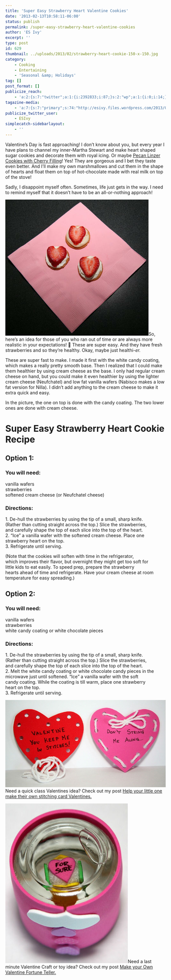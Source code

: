 ```yaml
---
title: 'Super Easy Strawberry Heart Valentine Cookies'
date: '2013-02-13T10:58:11-06:00'
status: publish
permalink: /super-easy-strawberry-heart-valentine-cookies
author: 'ES Ivy'
excerpt: ''
type: post
id: 629
thumbnail: ../uploads/2013/02/strawberry-heart-cookie-150-x-150.jpg
category:
    - Cooking
    - Entertaining
    - 'Seasonal &amp; Holidays'
tag: []
post_format: []
publicize_reach:
    - 'a:2:{s:7:"twitter";a:1:{i:2392833;i:87;}s:2:"wp";a:1:{i:0;i:14;}}'
tagazine-media:
    - 'a:7:{s:7:"primary";s:74:"http://esivy.files.wordpress.com/2013/02/stawberry-heart-cookies-sized.jpg";s:6:"images";a:1:{s:74:"http://esivy.files.wordpress.com/2013/02/stawberry-heart-cookies-sized.jpg";a:6:{s:8:"file_url";s:74:"http://esivy.files.wordpress.com/2013/02/stawberry-heart-cookies-sized.jpg";s:5:"width";i:450;s:6:"height";i:426;s:4:"type";s:5:"image";s:4:"area";i:191700;s:9:"file_path";b:0;}}s:6:"videos";a:0:{}s:11:"image_count";i:1;s:6:"author";s:8:"37195739";s:7:"blog_id";s:8:"40536089";s:9:"mod_stamp";s:19:"2013-02-13 16:58:11";}'
publicize_twitter_user:
    - ESIvy
simplecatch-sidebarlayout:
    - ''
---
```

Valentine’s Day is fast approaching! I don’t know about you, but every year I have plans to channel my inner-Martha Stewart and make heart shaped sugar cookies and decorate them with royal icing. Or maybe [Pecan Linzer Cookies with Cherry Filling](http://www.marthastewart.com/354785/pecan-linzer-cookies-cherry-filling)! Yes! They are gorgeous and I bet they taste even better. And I’ll make my own marshmallows and cut them in the shape of hearts and float them on top of hot-chocolate made with real milk on top of the stove!

Sadly, I disappoint myself often. Sometimes, life just gets in the way. I need to remind myself that it doesn’t have to be an all-or-nothing approach!

[![Stawberry Heart Cookies sized](../uploads/2013/02/stawberry-heart-cookies-sized.jpg?w=300)](http://192.168.1.34:4945/wp-content/uploads/2013/02/stawberry-heart-cookies-sized.jpg)So, here’s an idea for those of you who ran out of time or are always more realistic in your expectations! 🙂 These are super easy. And they have fresh strawberries and so they’re healthy. Okay, maybe just healthi-*er.*

These are super fast to make. I made it first with the white candy coating, which makes a really pretty smooth base. Then I realized that I could make them healthier by using cream cheese as the base. I only had regular cream cheese on hand, but you could make it even healthier by using the lighter cream cheese (Neufchatel) and low fat vanilla wafers (Nabisco makes a low fat version for Nilla). I didn’t add anything to the cream cheese to make it extra quick and easy.

In the picture, the one on top is done with the candy coating. The two lower ones are done with cream cheese.

Super Easy Strawberry Heart Cookie Recipe
=========================================

Option 1:
---------

### You will need:

vanilla wafers  
strawberries  
softened cream cheese (or Neufchatel cheese)

### Directions:

1\. De-hull the strawberries by using the tip of a small, sharp knife.  
(Rather than cutting straight across the top.) Slice the strawberries,  
and carefully shape the top of each slice into the top of the heart.  
2\. “Ice” a vanilla wafer with the softened cream cheese. Place one  
strawberry heart on the top.  
3\. Refrigerate until serving.

(Note that the cookies will soften with time in the refrigerator,  
which improves their flavor, but overnight they might get too soft for  
little kids to eat easily. To speed prep, prepare the strawberry  
hearts ahead of time and refrigerate. Have your cream cheese at room  
temperature for easy spreading.)

Option 2:
---------

### You will need:

vanilla wafers  
strawberries  
white candy coating or white chocolate pieces

### Directions:

1\. De-hull the strawberries by using the tip of a small, sharp knife.  
(Rather than cutting straight across the top.) Slice the strawberries,  
and carefully shape the top of each slice into the top of the heart.  
2\. Melt the white candy coating or white chocolate candy pieces in the  
microwave just until softened. “Ice” a vanilla wafer with the soft  
candy coating. While the coating is till warm, place one strawberry  
heart on the top.  
3\. Refrigerate until serving.

[![stictch valentines](../uploads/2013/02/stictch-valentines.jpg?w=150)](http://esivy.wordpress.com/2013/02/08/help-your-little-one-make-their-own-stitching-card-valentines/)Need a quick class Valentines idea? Check out my post [Help your little one make their own stitching card Valentines. ](http://esivy.wordpress.com/2013/02/08/help-your-little-one-make-their-own-stitching-card-valentines/)

[![Valentine 8 ball answer](../uploads/2013/02/valentine-8-ball-answer2.jpg?w=115)](http://esivy.wordpress.com/2013/02/08/help-your-little-one-make-their-own-stitching-card-valentines/)Need a last minute Valentine Craft or toy idea? Check out my post [Make your Own Valentine Fortune Teller.](http://192.168.1.34:4945/crafts/valentine-fortune-teller/ "Make Your Own Valentine Fortune Teller")